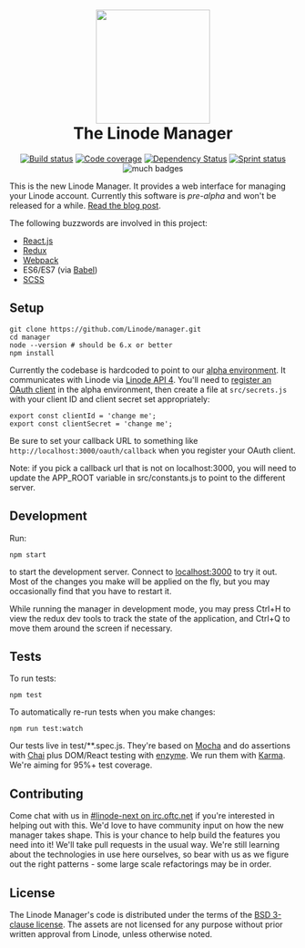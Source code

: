 <h1 align="center">
  <img src="https://www.linode.com/media/images/logos/diagonal/light/linode-logo_diagonal_light_medium.png" width="200" />
  <br />
  The Linode Manager
</h1>

<p align="center">
  <a href="https://travis-ci.org/linode/manager"><img src="https://travis-ci.org/linode/manager.svg?branch=master" alt="Build status" /></a>
  <a href="https://coveralls.io/github/linode/manager?branch=master"><img src="https://coveralls.io/repos/github/linode/manager/badge.svg?branch=master" alt="Code coverage" /></a>
  <a href='https://dependencyci.com/github/linode/manager'><img src='https://dependencyci.com/github/linode/manager/badge' alt='Dependency Status'/></a>
  <a href="https://waffle.io/linode/manager"><img src="https://badge.waffle.io/linode/manager.svg?label=ready&title=Agile%20board" alt="Sprint status" /></a>
  <img src="https://img.shields.io/badge/badges-many-brightgreen.svg" alt="much badges" />
</p>

This is the new Linode Manager. It provides a web interface for managing your
Linode account. Currently this software is *pre-alpha* and won't be released for
a while. [Read the blog post](https://engineering.linode.com/2016/05/16/Announcing-the-new-open-source-manager.html).

The following buzzwords are involved in this project:

* [React.js](https://facebook.github.io/react/)
* [Redux](http://redux.js.org/)
* [Webpack](https://webpack.github.io/)
* ES6/ES7 (via [Babel](https://babeljs.io/))
* [SCSS](http://sass-lang.com)

## Setup

    git clone https://github.com/Linode/manager.git
    cd manager
    node --version # should be 6.x or better
    npm install

Currently the codebase is hardcoded to point to our [alpha
environment](https://alpha.linode.com). It communicates with Linode via 
[Linode API 4](https://developers.linode.com). You'll need to [register an OAuth
client](https://developers.linode.com/reference/#authentication) in the alpha
environment, then create a file at `src/secrets.js` with your client ID and
client secret set appropriately:

    export const clientId = 'change me';
    export const clientSecret = 'change me';

Be sure to set your callback URL to something like
`http://localhost:3000/oauth/callback` when you register your OAuth client.

Note: if you pick a callback url that is not on localhost:3000, you will need to
update the APP_ROOT variable in src/constants.js to point to the different
server.

## Development

Run:

    npm start

to start the development server. Connect to
[localhost:3000](https://localhost:3000) to try it out. Most of the changes you
make will be applied on the fly, but you may occasionally find that you have to
restart it.

While running the manager in development mode, you may press Ctrl+H to view the
redux dev tools to track the state of the application, and Ctrl+Q to move them
around the screen if necessary.

## Tests

To run tests:

    npm test

To automatically re-run tests when you make changes:

    npm run test:watch

Our tests live in test/**.spec.js. They're based on
[Mocha](https://mochajs.org/) and do assertions with
[Chai](http://chaijs.com/) plus DOM/React testing with
[enzyme](http://airbnb.io/enzyme/). We run them with
[Karma](https://news.ycombinator.com/item?id=11927891).
We're aiming for 95%+ test coverage.

## Contributing

Come chat with us in [#linode-next on
irc.oftc.net](https://webchat.oftc.net/?channels=linode-next&uio=d4) if you're
interested in helping out with this. We'd love to have community input on how
the new manager takes shape. This is your chance to help build the features you
need into it! We'll take pull requests in the usual way. We're still learning
about the technologies in use here ourselves, so bear with us as we figure out
the right patterns - some large scale refactorings may be in order.

## License

The Linode Manager's code is distributed under the terms of the [BSD 3-clause
license](https://github.com/linode/manager/blob/master/LICENSE). The assets are
not licensed for any purpose without prior written approval from Linode, unless
otherwise noted.
